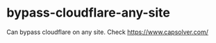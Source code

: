 # bypass-cloudflare-any-site
Can bypass cloudflare on any site. Check https://www.capsolver.com/ 











                                                       